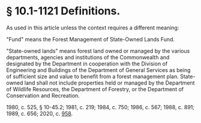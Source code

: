 # § 10.1-1121 Definitions.

<p>As used in this article unless the context requires a different meaning:</p><p>"Fund" means the Forest Management of State-Owned Lands Fund.</p><p>"State-owned lands" means forest land owned or managed by the various departments, agencies and institutions of the Commonwealth and designated by the Department in cooperation with the Division of Engineering and Buildings of the Department of General Services as being of sufficient size and value to benefit from a forest management plan. State-owned land shall not include properties held or managed by the Department of Wildlife Resources, the Department of Forestry, or the Department of Conservation and Recreation.</p><p>1980, c. 525, § 10-45.2; 1981, c. 219; 1984, c. 750; 1986, c. 567; 1988, c. 891; 1989, c. 656; 2020, c. <a href='http://lis.virginia.gov/cgi-bin/legp604.exe?201+ful+CHAP0958'>958</a>.</p>